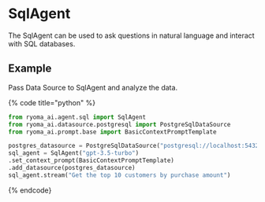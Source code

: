 # SqlAgent

The SqlAgent can be used to ask questions in natural language and interact with SQL databases.

## Example

Pass Data Source to SqlAgent and analyze the data.

{% code title="python" %}

```python
from ryoma_ai.agent.sql import SqlAgent
from ryoma_ai.datasource.postgresql import PostgreSqlDataSource
from ryoma_ai.prompt.base import BasicContextPromptTemplate

postgres_datasource = PostgreSqlDataSource("postgresql://localhost:5432/db")
sql_agent = SqlAgent("gpt-3.5-turbo")
.set_context_prompt(BasicContextPromptTemplate)
.add_datasource(postgres_datasource)
sql_agent.stream("Get the top 10 customers by purchase amount")
```

{% endcode}
